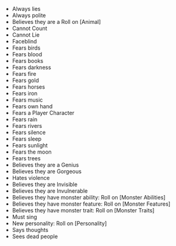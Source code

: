 * Always lies
* Always polite
* Believes they are a Roll on [Animal]
* Cannot Count
* Cannot Lie
* Faceblind
* Fears birds
* Fears blood
* Fears books
* Fears darkness
* Fears fire
* Fears gold
* Fears horses
* Fears iron
* Fears music
* Fears own hand
* Fears a Player Character
* Fears rain
* Fears rivers
* Fears silence
* Fears sleep
* Fears sunlight
* Fears the moon
* Fears trees
* Believes they are a Genius
* Believes they are Gorgeous
* Hates violence
* Believes they are Invisible
* Believes they are Invulnerable
* Believes they have monster ability: Roll on [Monster Abilities]
* Believes they have monster feature: Roll on [Monster Features]
* Believes they have monster trait: Roll on [Monster Traits]
* Must sing
* New personality: Roll on [Personality]
* Says thoughts
* Sees dead people